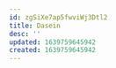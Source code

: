 ```yaml
---
id: zgSiXe7ap5fwviWj3Dtl2
title: Dasein
desc: ''
updated: 1639759645942
created: 1639759645942
---
```


